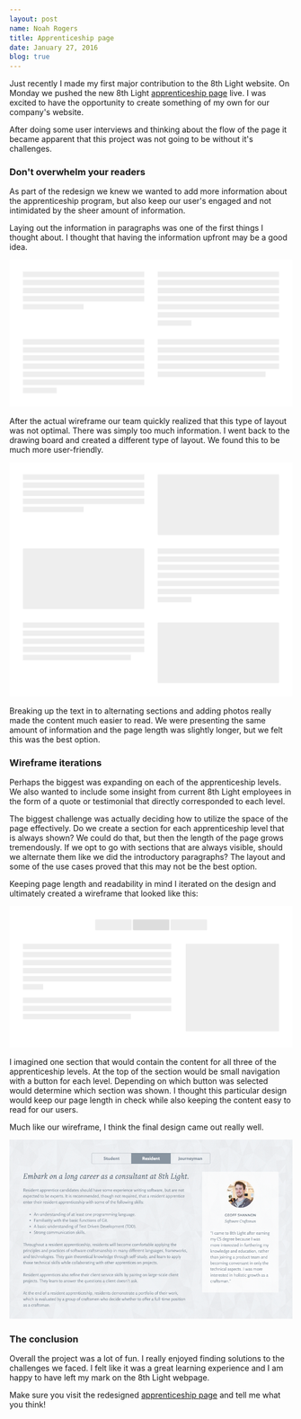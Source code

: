 ```yaml
---
layout: post
name: Noah Rogers
title: Apprenticeship page
date: January 27, 2016
blog: true
---
```


Just recently I made my first major contribution to the 8th Light website. On Monday we pushed the new 8th Light [apprenticeship page](http://www.8thlight.com/apprenticeship) live. I was excited to have the opportunity to create something of my own for our company's website.

After doing some user interviews and thinking about the flow of the page it became apparent that this project was not going to be without it's challenges.

### Don't overwhelm your readers

As part of the redesign we knew we wanted to add more information about the apprenticeship program, but also keep our user's engaged and not intimidated by the sheer amount of information.

Laying out the information in paragraphs was one of the first things I thought about. I thought that having the information upfront may be a good idea.

<div class="blog__image">
  <img src="/assets/images/blog/apprenticeship/apprenticeship-project1.png">
</div>

After the actual wireframe our team quickly realized that this type of layout was not optimal. There was simply too much information. I went back to the drawing board and created a different type of layout. We found this to be much more user-friendly.

<div class="blog__image">
  <img src="/assets/images/blog/apprenticeship/apprenticeship-project2.png">
</div>

Breaking up the text in to alternating sections and adding photos really made the content much easier to read. We were presenting the same amount of information and the page length was slightly longer, but we felt this was the best option.

### Wireframe iterations

Perhaps the biggest was expanding on each of the apprenticeship levels. We also wanted to include some insight from current 8th Light employees in the form of a quote or testimonial that directly corresponded to each level.

The biggest challenge was actually deciding how to utilize the space of the page effectively. Do we create a section for each apprenticeship level that is always shown? We could do that, but then the length of the page grows tremendously. If we opt to go with sections that are always visible, should we alternate them like we did the introductory paragraphs? The layout and some of the use cases proved that this may not be the best option.

Keeping page length and readability in mind I iterated on the design and ultimately created a wireframe that looked like this:

<div class="blog__image">
  <img src="/assets/images/blog/apprenticeship/apprenticeship-project3.png">
</div>

I imagined one section that would contain the content for all three of the apprenticeship levels. At the top of the section would be small navigation with a button for each level. Depending on which button was selected would determine which section was shown. I thought this particular design would keep our page length in check while also keeping the content easy to read for our users.

Much like our wireframe, I think the final design came out really well.

<div class="blog__image">
  <img src="/assets/images/blog/apprenticeship/apprenticeship-project4.png">
</div>

### The conclusion

Overall the project was a lot of fun. I really enjoyed finding solutions to the challenges we faced. I felt like it was a great learning experience and I am happy to have left my mark on the 8th Light webpage.

Make sure you visit the redesigned [apprenticeship page](http://www.8thlight.com/apprenticeship) and tell me what you think!
